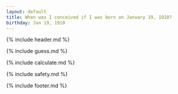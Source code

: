 ```yaml
---
layout: default
title: When was I conceived if I was born on January 19, 1910?
birthday: Jan 19, 1910
---
```


{% include header.md %}

{% include guess.md %}

{% include calculate.md %}

{% include safety.md %}

{% include footer.md %}



